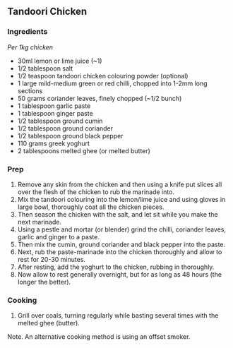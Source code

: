 ## Tandoori Chicken

### Ingredients

*Per 1kg chicken*

* 30ml lemon or lime juice (~1)
* 1/2 tablespoon salt
* 1/2 teaspoon tandoori chicken colouring powder (optional)
* 1 large mild-medium green or red chilli, chopped into 1-2mm long sections
* 50 grams coriander leaves, finely chopped (~1/2 bunch)
* 1 tablespoon garlic paste
* 1 tablespoon ginger paste
* 1/2 tablespoon ground cumin
* 1/2 tablespoon ground coriander
* 1/2 tablespoon ground black pepper
* 110 grams greek yoghurt
* 2 tablespoons melted ghee (or melted butter)


### Prep

1. Remove any skin from the chicken and then using a knife put slices all over the flesh of the chicken to rub the marinade into.
1. Mix the tandoori colouring into the lemon/lime juice and using gloves in large bowl, thoroughly coat all the chicken pieces.
1. Then season the chicken with the salt, and let sit while you make the next marinade.
1. Using a pestle and mortar (or blender) grind the chilli, coriander leaves, garlic and ginger to a paste.
1. Then mix the cumin, ground coriander and black pepper into the paste.
1. Next, rub the paste-marinade into the chicken thoroughly and allow to rest for 20-30 minutes.
1. After resting, add the yoghurt to the chicken, rubbing in thoroughly.
1. Now allow to rest generally overnight, but for as long as 48 hours (the longer the better).


### Cooking

1. Grill over coals, turning regularly while basting several times with the melted ghee (butter).

Note. An alternative cooking method is using an offset smoker.

